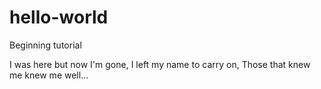 # hello-world
Beginning tutorial

I was here but now I'm gone,
I left my name to carry on,
Those that knew me knew me well...
